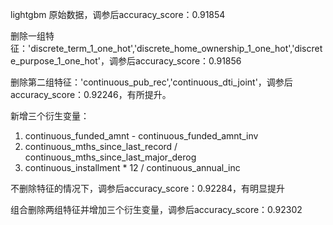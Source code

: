 lightgbm 原始数据，调参后accuracy_score：0.91854

删除一组特征：'discrete_term_1_one_hot','discrete_home_ownership_1_one_hot','discrete_purpose_1_one_hot'，调参后accuracy_score：0.91856

删除第二组特征：'continuous_pub_rec','continuous_dti_joint'，调参后accuracy_score：0.92246，有所提升。

新增三个衍生变量：
  1. continuous_funded_amnt - continuous_funded_amnt_inv
  2. continuous_mths_since_last_record / continuous_mths_since_last_major_derog
  3. continuous_installment * 12 / continuous_annual_inc

不删除特征的情况下，调参后accuracy_score：0.92284，有明显提升

组合删除两组特征并增加三个衍生变量，调参后accuracy_score：0.92302

